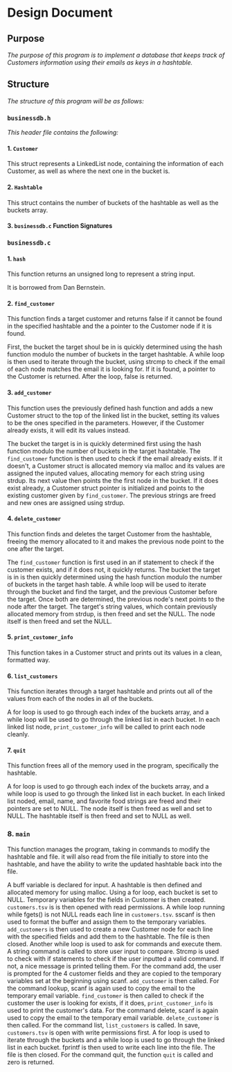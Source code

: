 # Design Document


## Purpose
*The purpose of this program is to implement a database that keeps track of Customers information using their emails as keys in a hashtable.*


## Structure
*The structure of this program will be as follows:*


### `businessdb.h`
*This header file contains the following:*

#### 1. `Customer`
This struct represents a LinkedList node, containing the information of each Customer, as well as where the next one in the bucket is.


#### 2. `Hashtable`
This struct contains the number of buckets of the hashtable as well as the buckets array.


#### 3. `businessdb.c` Function Signatures


### `businessdb.c`

#### 1. `hash`
This function returns an unsigned long to represent a string input. 

It is borrowed from Dan Bernstein. 


#### 2. `find_customer`
This function finds a target customer and returns false if it cannot be found in the specified hashtable and the a pointer to the Customer node if it is found.

First, the bucket the target shoul be in is quickly determined using the hash function modulo the number of buckets in the target hashtable. A while loop is then used to iterate through the bucket, using strcmp to check if the email of each node matches the email it is
looking for. If it is found, a pointer to the Customer is returned. After the loop, false is returned.  


#### 3. `add_customer`
This function uses the previously defined hash function and adds a new Customer struct to the top of the linked list in the bucket, setting its values to be the ones specified in the parameters. However, if the Customer already exists, it will edit its values instead.

The bucket the target is in is quickly determined first using the hash function modulo the number of buckets in the target hashtable. The `find_customer` function is then used to check if the email already exists. If it doesn't, a Customer struct is allocated memory via 
malloc and its values are assigned the inputed values, allocating memory for each string using strdup. Its next value then points the the first node in the bucket. If it does exist already, a Customer struct pointer is initialized and points to the existing customer given by `find_customer`. The previous strings are freed and new ones are assigned using strdup.


#### 4. `delete_customer`
This function finds and deletes the target Customer from the hashtable, freeing the memory allocated to it and makes the previous node point to the one after the target.

The `find_customer` function is first used in an if statement to check if the customer exists, and if it does not, it quickly returns. The bucket the target is in is then quickly determined using the hash function modulo the number of buckets in the target hash table.
A while loop will be used to iterate through the bucket and find the target, and the previous Customer before the target. Once both are determined, the previous node's next points to the node after the target. The target's string values, which contain previously allocated
memory from strdup, is then freed and set the NULL. The node itself is then freed and set the NULL.


#### 5. `print_customer_info`
This function takes in a Customer struct and prints out its values in a clean, formatted way.


#### 6. `list_customers`
This function iterates through a target hashtable and prints out all of the values from each of the nodes in all of the buckets.

A for loop is used to go through each index of the buckets array, and a while loop will be used to go through the linked list in each bucket. In each linked list node, `print_customer_info` will be called to print each node cleanly.

#### 7. `quit`
This function frees all of the memory used in the program, specifically the hashtable.

A for loop is used to go through each index of the buckets array, and a while loop is used to go through the linked list in each bucket. In each linked list noded, email, name, and favorite food strings are freed and their pointers are set to NULL. 
The node itself is then freed as well and set to NULL. The hashtable itself is then freed and set to NULL as well. 

### 8. `main`
This function manages the program, taking in commands to modify the hashtable and file. it will also read from the file initially to store into the hashtable, and have the ability to write the updated hashtable back into the file.

A buff variable is declared for input. A hashtable is then defined and allocated memory for using malloc. Using a for loop, each bucket is set to NULL. Temporary variables for the fields in Customer is then created. `customers.tsv` is is then opened with read
permissions. A while loop running while fgets() is not NULL reads each line in `customers.tsv`. sscanf is then used to format the buffer and assign them to the temporary variables. `add_customers` is then used to create a new Customer node for each line with the 
specified fields and add them to the hashtable. The file is then closed. Another while loop is used to ask for commands and execute them. A string command is called to store user input to compare. Strcmp is used to check with if statements to check if the user
inputted a valid command. If not, a nice message is printed telling them. For the command add, the user is prompted for the 4 customer fields and they are copied to the temporary variables set at the beginning using scanf. `add_customer` is then called. 
For the command lookup, scanf is again used to copy the email to the temporary email variable. `find_customer` is then called to check if the customer the user is looking for exists, if it does, `print_customer_info` is used to print the customer's data. 
For the command delete, scanf is again used to copy the email to the temporary email variable. `delete_customer` is then called. For the command list, `list_customers` is called. In save, `customers.tsv` is open with write permissions first. A for loop is used to iterate through the buckets and a while loop is used to go through the linked list in each bucket. fprintf is then used to write each line into the file. The file is then closed. For the command quit, the function `quit` is called and zero is returned.
